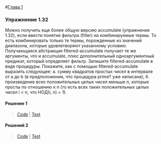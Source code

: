 #[Глава 1](../index.md#Глава-1-Построение-абстракций-с-помощью-процедур)

### Упражнение 1.32
Можно получить еще более общую версию accumulate (упражнение 1.32), если ввести понятие фильтра (filter) на комбинируемые термы. То есть комбинировать только те термы, порожденные из значений диапазона, которые удовлетворяют указанному условию. Получающаяся абстракция filtered-accumulate получает те же аргументы, что и accumulate, плюс дополнительный одноаргументный предикат, который определяет фильтр. Запишите filtered-accumulate в виде процедуры. Покажите, как с помощью filtered-accumulate выразить следующее: 
а. сумму квадратов простых чисел в интервале от a до b (в предположении, что процедура 
prime? уже написана);
б. произведение всех положительных целых чисел меньше n, которые просты по отношению к n (то есть всех таких положительных целых чисел i < n, что НОД(i, n) = 1).

#### Решение 1
> [Code](../../src/chapter1/1.33.rkt) | [Test](../../test/chapter1/test-1.33.rkt)

#### Решений 2

> [Code](../../src/chapter1/1.33(1).rkt) | [Test](../../test/chapter1/test-1.33(1).rkt)


